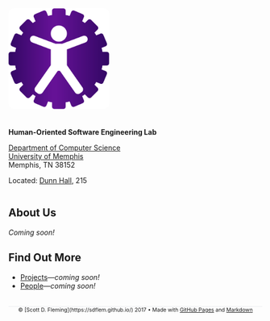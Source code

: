 <div style="max-width: 200px; margin: 0 20px 0 0; float: left;"><img src="./human-se-logo.png" alt="Human-SE Logo" style="border-radius: 10px"></div>
<div style="min-width: 475px; margin: 20px 0 0 0; padding: 20px 0 0 0; display: table"></div>


**Human-Oriented Software Engineering Lab**

[Department of Computer Science](http://www.cs.memphis.edu/)  
[University of Memphis](http://www.memphis.edu/)  
Memphis, TN 38152

Located: [Dunn Hall](http://map.memphis.edu/bldg.php?Building_Id=25), 215  


<div style="clear: both"></div>


## About Us

*Coming soon!*


## Find Out More

* [Projects](#)&mdash;*coming soon!*
* [People](#)&mdash;*coming soon!*


<div style="text-align: center; font-size: .75em; border-top: 1px solid #eaecef; margin-top: 32px">
&copy; [Scott D. Fleming](https://sdflem.github.io/) 2017 &bull; Made with <a href="https://pages.github.com/">GitHub Pages</a> and <a href="https://guides.github.com/features/mastering-markdown/">Markdown</a>
</div>


